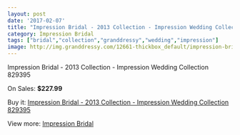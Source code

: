 ```yaml
---
layout: post
date: '2017-02-07'
title: "Impression Bridal - 2013 Collection - Impression Wedding Collection 829395"
category: Impression Bridal
tags: ["bridal","collection","granddressy","wedding","impression"]
image: http://img.granddressy.com/12661-thickbox_default/impression-bridal-2013-collection-impression-wedding-collection-829395.jpg
---
```

Impression Bridal - 2013 Collection - Impression Wedding Collection 829395

On Sales: **$227.99**
<a href="https://www.granddressy.com/en/impression-bridal/11740-impression-bridal-2013-collection-impression-wedding-collection-829395.html"><amp-img layout="responsive" width="600" height="600" src="//img.granddressy.com/12661-thickbox_default/impression-bridal-2013-collection-impression-wedding-collection-829395.jpg" alt="Impression Bridal - 2013 Collection - Impression Wedding Collection 829395 0" /></a>

Buy it: [Impression Bridal - 2013 Collection - Impression Wedding Collection 829395](https://www.granddressy.com/en/impression-bridal/11740-impression-bridal-2013-collection-impression-wedding-collection-829395.html "Impression Bridal - 2013 Collection - Impression Wedding Collection 829395")

View more: [Impression Bridal](https://www.granddressy.com/en/219-impression-bridal "Impression Bridal")